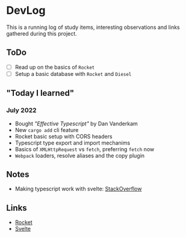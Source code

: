 # DevLog

This is a running log of study items, interesting observations and links
gathered during this project.

## ToDo

- [ ] Read up on the basics of `Rocket`
- [ ] Setup a basic database with `Rocket` and `Diesel`

## "Today I learned"

### July 2022
- Bought _"Effective Typescript"_ by Dan Vanderkam
- New `cargo add` cli feature
- Rocket basic setup with CORS headers
- Typescript type export and import mechanims
- Basics of `XMLHttpRequest` vs `fetch`, preferring `fetch` now
- `Webpack` loaders, resolve aliases and the copy plugin

## Notes
- Making typescript work with svelte: [StackOverflow](https://stackoverflow.com/questions/62761623/how-do-you-import-a-svelte-component-in-a-typescript-file)

## Links

- [Rocket](https://rocket.rs/v0.5-rc/guide/)
- [Svelte](https://svelte.dev/tutorial/basics)

